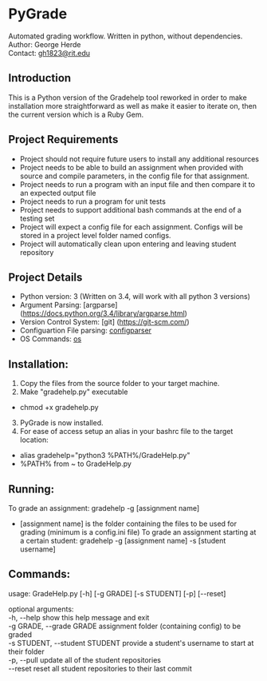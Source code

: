 # PyGrade
Automated grading workflow.  Written in python, without dependencies.<br />
Author: George Herde<br />
Contact: gh1823@rit.edu<br />

## Introduction
This is a Python version of the Gradehelp tool reworked in order to make installation more straightforward 
as well as make it easier to iterate on, then the current version which is a Ruby Gem.

## Project Requirements
- Project should not require future users to install any additional resources
- Project needs to be able to build an assignment when provided with source and compile parameters, in the config file for that assignment.
- Project needs to run a program with an input file and then compare it to an expected output file
- Project needs to run a program for unit tests
- Project needs to support additional bash commands at the end of a testing set
- Project will expect a config file for each assignment.  Configs will be stored in a project level folder named configs.
- Project will automatically clean upon entering and leaving student repository

## Project Details
- Python version: 3 (Written on 3.4, will work with all python 3 versions)
- Argument Parsing: [argparse] (https://docs.python.org/3.4/library/argparse.html)
- Version Control System: [git] (https://git-scm.com/)
- Configuartion File parsing: [configparser](https://docs.python.org/3.4/library/configparser.html)
- OS Commands: [os](https://docs.python.org/3.4/library/os.html)

## Installation:
1. Copy the files from the source folder to your target machine.
2. Make "gradehelp.py" executable
  * chmod +x gradehelp.py
3. PyGrade is now installed.
4. For ease of access setup an alias in your bashrc file to the target location:
  * alias gradehelp="python3 %PATH%/GradeHelp.py"
  * %PATH% from ~ to GradeHelp.py

## Running:
To grade an assignment: gradehelp -g [assignment name]
- [assignment name] is the folder containing the files to be used for grading (minimum is a config.ini file)
To grade an assignment starting at a certain student: gradehelp -g [assignment name] -s [student username]

## Commands:
usage: GradeHelp.py [-h] [-g GRADE] [-s STUDENT] [-p] [--reset]<br />

optional arguments:<br />
  -h, --help            show this help message and exit <br />
  -g GRADE, --grade GRADE
                        assignment folder (containing config) to be graded<br />
  -s STUDENT, --student STUDENT
                        provide a student's username to start at their folder<br />
  -p, --pull            update all of the student repositories<br />
  --reset               reset all student repositories to their last commit<br />
